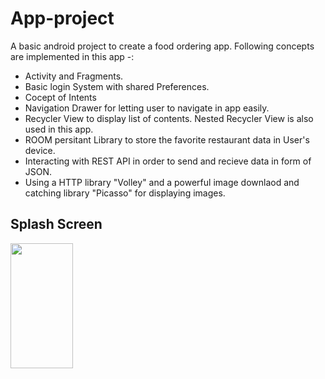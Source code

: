# App-project
A basic android project to create a food ordering app.
Following concepts are implemented in this app -:
* Activity and Fragments.
* Basic login System with shared Preferences.
* Cocept of Intents
* Navigation Drawer for letting user to navigate in app easily.
* Recycler View to display list of contents. Nested Recycler View is also used in this app.
* ROOM persitant Library to store the favorite restaurant data in User's device.
* Interacting with REST API in order to send and recieve data in form of JSON.
* Using a HTTP library "Volley" and a powerful image downlaod and catching library "Picasso" for displaying images.

## Splash Screen

<img src="https://user-images.githubusercontent.com/56395441/196800748-74cf68c3-b320-4f41-9134-c02062b89535.jpg" width = "100" height = "200">
